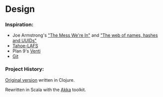 Design
======

### Inspiration:

* Joe Armstrong's ["The Mess We're In"](https://www.youtube.com/watch?v=lKXe3HUG2l4)
  and ["The web of names, hashes and UUIDs"](http://joearms.github.io/2015/03/12/The_web_of_names.html)
* [Tahoe-LAFS](https://tahoe-lafs.org)
* Plan 9's [Venti](http://doc.cat-v.org/plan_9/4th_edition/papers/venti/)
* [Git](http://git-scm.com/)

### Project History:

[Original version](https://github.com/henrytill/hyponome-clojure) written in Clojure.

Rewritten in Scala with the [Akka](http://akka.io/) toolkit.
